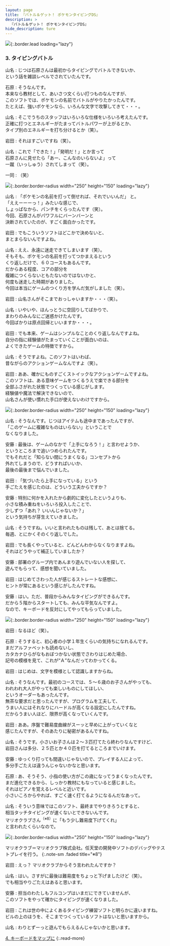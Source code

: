 ```yaml
---
layout: page
title: 『バトル＆ゲット！ ポケモンタイピングDS』
description: >
  『バトル＆ゲット！ ポケモンタイピングDS』
hide_description: ture
---
```


![](/others/interviews/jp/nds/uzpj/vol2/img/mainvisual3.jpg){:.border.lead loading="lazy"}

### 3. タイピングバトル

山名
: じつは石原さんは最初からタイピングでバトルできないか、<br>という話を雑談レベルでされていたんです。

石原
: そうなんです。<br>本来なら教材として、あいさつ文くらい打つものなんですが、<br>このソフトでは、ポケモンの名前でバトルがやりたかったんです。<br>たとえば、強いポケモンなら、いろんな文字で攻撃してきて・・・。

山名
: そこでうちのスタッフはいろいろな仕様をいろいろ考えたんです。<br>正確に打つとエネルギーがたまってバトルパワーが上がるとか、<br>タイプ別のエネルギーを打ち分けるとか（笑）。

岩田
: それはすごいですね（笑）。

山名
: これで「できた！」「発明だ！」とか言って<br>石原さんに見せたら「あー、こんなのいらないよ」って<br>一蹴（いっしゅう）されてしまって（笑）。

一同
: （笑）

![](/others/interviews/jp/nds/uzpj/vol2/img/photo8.jpg){:.border.border-radius width="250" height="150" loading="lazy"}

山名
: 「ポケモンの名前を打って倒せれば、それでいいんだ」 と。<br>「ええーーーっ！」みたいな感じで、<br>しょっぱなから、パンチをくらったんです（笑）。<br>今回、石原さんがパワフルにバーンバーンと<br>決断されていたのが、すごく面白かったです。

岩田
: でもこういうソフトはどこかで決めないと、<br>まとまらないんですよね。

山名
: ええ、永遠に迷走できてしまいます（笑）。<br>そもそも、ポケモンの名前を打ってつかまえるという<br>くり返しだけで、６０コースもあるんです。<br>だからある程度、コアの部分を<br>複雑につくらないともたないのではないかと、<br>何度も迷走した時期がありました。<br>今回は本当にゲームのつくり方を学んだ気がしました（笑）。

岩田
: 山名さんがそこまでおっしゃいますか・・・（笑）。

山名
: いやいや、ほんっとうに空回りしてばかりで、<br>まわりのみんなにご迷惑かけたんです。<br>今回ばかりは原点回帰といいますか・・・。

岩田
: でも本来、ゲームはシンプルなことのくり返しなんですよね。<br>自分の指に経験値がたまっていくことが面白いのは、<br>よくできたゲームの特徴ですから。

山名
: そうですよね。このソフトはいわば、<br>昔ながらのアクションゲームなんですよ（笑）。

岩田
: ああ、確かにものすごくストイックなアクションゲームですよね。<br>このソフトは、ある意味ゲームをつくるうえで楽できる部分を<br>全部ふさがれた状態でつくっている感じがします。<br>経験値や魔法で解決できないので、<br>山名さんが使い慣れた手口が使えないわけですから。

![](/others/interviews/jp/nds/uzpj/vol2/img/photo9.jpg){:.border.border-radius width="250" height="150" loading="lazy"}

山名
: そうなんです。じつはアイテムも途中まであったんですが、<br>「このゲームに複雑なものはいらない」ということで<br>なくなりました。

安藤
: 最後は、ゲームのなかで「上手になろう！」と言わせようか、<br>というところまで追いつめられたんです。<br>でもそれだと「知らない間にうまくなる」コンセプトから<br>外れてしまうので、どうすればいいか、<br>最後の最後まで悩んでいました。

岩田
: 「気づいたら上手になっている」という<br>手ごたえを感じたのは、どういう工夫からですか？

安藤
: 特別に何かを入れたから劇的に変化したというよりも、<br>小さな積み重ねをいろいろ投入したことで、<br>少しずつ「あれ？ いいんじゃないか？」<br>という気持ちが芽生えていきました。

山名
: そうですね。いいと言われたものは残して、あとは捨てる。<br>毎週、とにかくそのくり返しでした。

岩田
: でも長くやっていると、どんどんわからなくなりますよね。<br>それはどうやって補正していましたか？

安藤
: 部署のグループ内であんまり遊んでいない人を探して、<br>遊んでもらって、感想を聞いていました。

岩田
: はじめてさわった人が感じるストレートな感想に、<br>ヒントが常にあるという感じがしたんですね。

安藤
: はい。ただ、普段からみんなタイピングができるんです。<br>だから５階からスタートしても、みんな平気なんですよ。<br>なので、キーボードを反対にしてやってもらっていました。

![](/others/interviews/jp/nds/uzpj/vol2/img/photo10.jpg){:.border.border-radius width="250" height="150" loading="lazy"}

岩田
: なるほど（笑）。

石原
: そうすると、初心者の小学１年生くらいの気持ちになれるんです。<br>まだアルファベットも読めないし、<br>カタカナひらがなもおぼつかない状態でさわりはじめた場合、<br>記号の模様を見て、これが“Ａ”なんだってわかってくる。

岩田
: はじめは、文字を模様として認識しますからね。

山名
: そうなんです。最初のコースでは、５〜６歳のお子さんがやっても、<br>われわれ大人がやっても楽しいものにしてほしい、<br>というオーダーもあったんです。<br>無茶な要求だと思ったんですが、プログラムを工夫して、<br>うまい人にはそれなりにハードルが高くなる設定にしたんですね。<br>だからうまい人ほど、限界が高くなっていくんです。

岩田
: ああ。序盤で難易度曲線がスーッと早めに上がっていくなと<br>感じたんですが、そのあたりに秘密があるんですね。

山名
: そうです。小さいお子さんは２〜３匹打てたら終わりなんですけど、<br>岩田さんは多分、２５匹とか４０匹を打てるところまでいけます。

安藤
: ゆっくり打っても間違いじゃないので、プレイする人によって、<br>多分手ごたえは違うんじゃないかなと思います。

石原
: あ、そうそう、小指の使い方がこの歳になってうまくなったんです。<br>まだ進化できるから、しっかり教材にもなっていると感じました。<br>それはピアノを覚えるレベルと近いです。<br>小さいころからやれば、すごく速く打てるようになるんだなあって。

山名
: そういう意味ではこのソフト、最終までやりきろうとすると、<br>相当タッチタイピングが速くないとできないんです。<br>マリオクラブさん<sup>（※8）</sup>に「もう少し難易度下げてくれ」<br>と言われたくらいなので。

![](/others/interviews/jp/nds/uzpj/vol2/img/photo11.jpg){:.border.border-radius width="250" height="150" loading="lazy"}

マリオクラブ＝マリオクラブ株式会社。任天堂の開発中ソフトのデバッグやテストプレイを行う。
{:.note-sm .faded title="※8"}

岩田
: えっ？ マリオクラブからそう言われたんですか？

山名
: はい。さすがに最後は難易度をちょっと下げましたけど（笑）。<br>でも相当やりごたえはあると思います。

安藤
: 担当のわたしもフルコンプはいまだにできていませんが、<br>このソフトをやって確かにタイピングが速くなりました。

岩田
: これは世の中によくあるタイピング練習ソフトと明らかに違いますね。<br>ビルの上のほうを、そこまでつくっているソフトはないと思いますから。

山名
: わりとずーっと遊んでもらえるんじゃないかと思います。

[4. キーボードをマップに](4.md)
{:.read-more}

